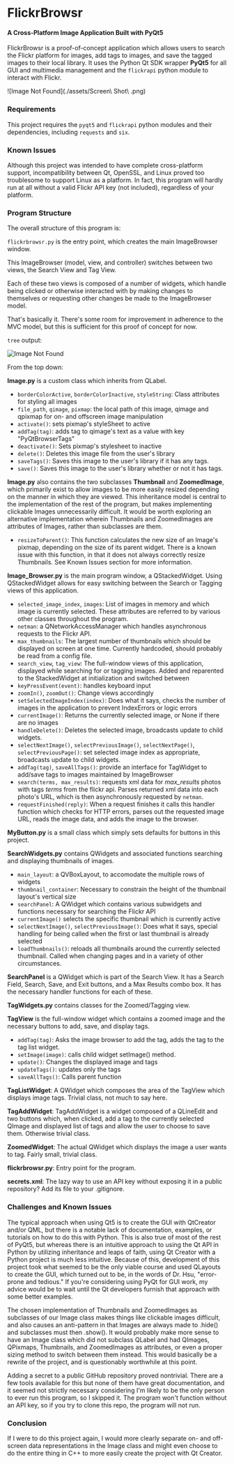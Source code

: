 # FlickrBrowsr

#### A Cross-Platform Image Application Built with PyQt5

FlickrBrowsr is a proof-of-concept application which allows users to search the Flickr platform for images, add tags to images, and save the tagged images to their local library. It uses the Python Qt SDK wrapper **PyQt5** for all GUI and multimedia management and the `flickrapi` python module to interact with Flickr.

![Image Not Found](./assets/Screen\ Shot\ .png)

### Requirements

This project requires the `pyqt5` and `flickrapi` python modules and their dependencies, including `requests` and `six`. 

### Known Issues

Although this project was intended to have complete cross-platform support, incompatibility between Qt, OpenSSL, and Linux proved too troublesome to support Linux as a platform. In fact, this program will hardly run at all without a valid Flickr API key (not included), regardless of your platform. 

### Program Structure

The overall structure of this program is:

`flickrbrowsr.py` is the entry point, which creates the main ImageBrowser window. 

This ImageBrowser (model, view, and controller) switches between two views, the Search View and Tag View. 

Each of these two views is composed of a number of widgets, which handle being clicked or otherwise interacted with by making changes to themselves or requesting other changes be made to the ImageBrowser model. 

That's basically it. There's some room for improvement in adherence to the MVC model, but this is sufficient for this proof of concept for now. 

`tree` output:

![Image Not Found](./assets/flickrBrowsrTree.png "Project Directory Tree")

From the top down:

**Image.py** is a custom class which inherits from QLabel.

* `borderColorActive`, `borderColorInactive`, `styleString`: Class attributes for styling all images
* `file_path`, `qimage`, `pixmap`: the local path of this image, qimage and qpixmap for on- and offscreen image manipulation
* `activate()`: sets pixmap's styleSheet to active
* `addTag(tag)`: adds tag to qimage's text as a value with key "PyQtBrowserTags"
* `deactivate()`: Sets pixmap's stylesheet to inactive
* `delete()`: Deletes this image file from the user's library
* `saveTags()`: Saves this image to the user's library if it has any tags. 
* `save()`:  Saves this image to the user's library whether or not it has tags. 

**Image.py** also contains the two subclasses **Thumbnail** and **ZoomedImage**, which primarily exist to allow images to be more easily resized depending on the manner in which they are viewed. This inheritance model is central to the implementation of the rest of the program, but makes implementing clickable Images unnecessarily difficult. It would be worth exploring an alternative implementation wherein Thumbnails and ZoomedImages are attributes of Images, rather than subclasses are them. 

* `resizeToParent()`: This function calculates the new size of an Image's pixmap, depending on the size of its parent widget. There is a known issue with this function, in that it does not always correctly resize Thumbnails. See Known Issues section for more information.  

**Image_Browser.py** is the main program window, a QStackedWidget. Using QStackedWidget allows for easy switching between the Search or Tagging views of this application. 

* `selected_image_index`, `images`: List of images in memory and which image is currently selected. These attributes are referred to by various other classes throughout the program. 
* `netman`: a QNetworkAccessManager which handles asynchronous requests to the Flickr API. 
* `max_thumbnails`: The largest number of thumbnails which should be displayed on screen at one time. Currently hardcoded, should probably be read from a config file. 
* `search_view`, `tag_view`: The full-window views of this application, displayed while searching for or tagging images. Added and reparented to the StackedWidget at initialization and switched between
* `keyPressEvent(event)`: handles keyboard input
* `zoomIn()`, `zoomOut()`: Change views accordingly
* `setSelectedImageIndex(index)`: Does what it says, checks the number of images in the application to prevent IndexErrors or logic errors
* `currentImage()`: Returns the currently selected image, or None if there are no images
* `handleDelete()`: Deletes the selected image, broadcasts update to child widgets. 
* `selectNextImage()`, `selectPreviousImage()`, `selectNextPage()`, `selectPreviousPage()`: set selected image index as appropriate, broadcasts update to child widgets. 
* `addTag(tag)`, `saveAllTags()`: provide an interface for TagWidget to add/save tags to images maintained by ImageBrowser
* `search(terms, max_results)`: requests xml data for *max_results* photos with tags *terms* from the flickr api. Parses returned xml data into each photo's URL, which is then asynchronously requested by `netman`. 
* `requestFinished(reply)`: When a request finishes it calls this handler function which checks for HTTP errors, parses out the requested image URL, reads the image data, and adds the image to the browser. 

**MyButton.py** is a small class which simply sets defaults for buttons in this project. 

**SearchWidgets.py** contains QWidgets and associated functions searching and displaying thumbnails of images. 

* `main_layout`: a QVBoxLayout, to accomodate the multiple rows of widgets
* `thumbnail_container`: Necessary to constrain the height of the thumbnail layout's vertical size
* `searchPanel`: A QWidget which contains various subwidgets and functions necessary for searching the Flickr API
* `currentImage()` selects the specific thumbnail which is currently active
* `selectNextImage()`, `selectPreviousImage()`: Does what it says, special handling for being called when the first or last thumbnail is already selected
* `loadThumbnails()`: reloads all thumbnails around the currently selected thumbnail. Called when changing pages and in a variety of other circumstances. 

**SearchPanel** is a QWidget which is part of the Search View. It has a Search Field, Search, Save, and Exit buttons, and a Max Results combo box. It has the necessary handler functions for each of these. 

**TagWidgets.py** contains classes for the Zoomed/Tagging view. 

**TagView** is the full-window widget which contains a zoomed image and the necessary buttons to add, save, and display tags. 

* `addTag(tag)`: Asks the image browser to add the tag, adds the tag to the tag list widget. 
* `setImage(image)`: calls child widget setImage() method.
* `update()`: Changes the displayed image and tags
* `updateTags()`: updates only the tags
* `saveAllTags()`: Calls parent function

**TagListWidget**: A QWidget which composes the area of the TagView which displays image tags. Trivial class, not much to say here. 

**TagAddWidget**:  TagAddWidget is a widget composed of a QLineEdit and two buttons which, when clicked, add a tag to the currently selected QImage and displayed list of tags and allow the user to choose to save them. Otherwise trivial class. 

**ZoomedWidget**: The actual QWidget which displays the image a user wants to tag. Fairly small, trivial class. 

**flickrbrowsr.py**: Entry point for the program. 

**secrets.xml**: The lazy way to use an API key without exposing it in a public repository? Add its file to your .gitignore. 



### Challenges and Known Issues

The typical approach when using Qt5 is to create the GUI with QtCreator and/or QML, but there is a notable lack of documentation, examples, or tutorials on how to do this with Python. This is also true of most of the rest of PyQt5, but whereas there is an intuitive approach to using the Qt API in Python by utilizing inheritance and leaps of faith, using Qt Creator with a Python project is much less intuitive. Because of this, development of this project took what seemed to be the only viable course and used QLayouts to create the GUI, which turned out to be, in the words of Dr. Hsu, "error-prone and tedious."  If you're considering using PyQt for GUI work, my advice would be to wait until the Qt developers furnish that approach with some better examples. 

The chosen implementation of Thumbnails and ZoomedImages as subclasses of our Image class makes things like clickable images difficult, and also causes an anti-pattern in that Images are always made to .hide() and subclasses must then .show(). It would probably make more sense to have an Image class which did not subclass QLabel and had QImages, QPixmaps, Thumbnails, and ZoomedImages as attributes, or even a proper sizing method to switch between them instead. This would basically be a rewrite of the project, and is questionably worthwhile at this point. 

Adding a secret to a public GitHub repository proved nontrivial. There are a few tools available for this but none of them have great documentation, and it seemed not strictly necessary considering I'm likely to be the only person to ever run this program, so I skipped it. The program won't function without an API key, so if you try to clone this repo, the program will not run. 


### Conclusion

If I were to do this project again, I would more clearly separate on- and off-screen data representations in the Image class and might even choose to do the entire thing in C++ to more easily create the project with Qt Creator. 

